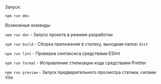 Запуск:

```bash
npm run dev
```

Возможные команды:

`npm run dev` - Запуск проекта в режиме разработки

`npm run build` - Сборка приложения в статику, выходная папка: `dist`

`npm run lint` - Проверка синтаксиса средствами ESlint

`npm run format` - Исправление стилизации кода средствами Prettier

`npm run preview` - Запуск предварительного просмотра статики, силами Vite
